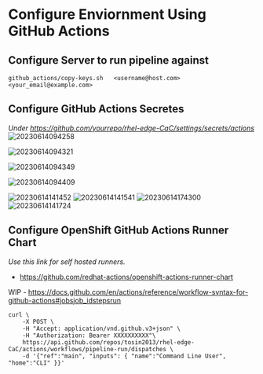 # Configure Enviornment Using GitHub Actions

## Configure Server to run pipeline against 
```
github_actions/copy-keys.sh   <username@host.com> <your_email@example.com>
```

## Configure GitHub Actions Secretes
*Under https://github.com/yourrepo/rhel-edge-CaC/settings/secrets/actions*
![20230614094258](https://i.imgur.com/JoiLGIK.png)

![20230614094321](https://i.imgur.com/QYtpePt.png)

![20230614094349](https://i.imgur.com/FZPnO36.png)

![20230614094409](https://i.imgur.com/7iHJZvg.png)

![20230614141452](https://i.imgur.com/9ytWG7K.png)
![20230614141541](https://i.imgur.com/EEsIl24.png)
![20230614174300](https://i.imgur.com/CHuySnG.png)
![20230614141724](https://i.imgur.com/3J3K8JH.png)


## Configure OpenShift GitHub Actions Runner Chart
*Use this link for self hosted runners.*
* https://github.com/redhat-actions/openshift-actions-runner-chart

WIP - https://docs.github.com/en/actions/reference/workflow-syntax-for-github-actions#jobsjob_idstepsrun
```
curl \
    -X POST \
    -H "Accept: application/vnd.github.v3+json" \
    -H "Authorization: Bearer XXXXXXXXXX"\
    https://api.github.com/repos/tosin2013/rhel-edge-CaC/actions/workflows/pipeline-run/dispatches \
    -d '{"ref":"main", "inputs": { "name":"Command Line User", "home":"CLI" }}'
```

